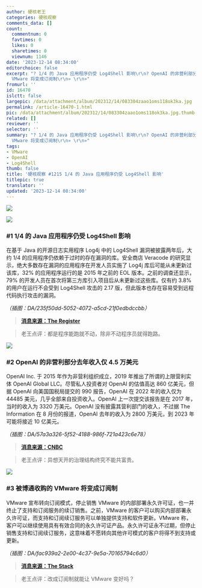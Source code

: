 ```yaml
---
author: 硬核老王
categories: 硬核观察
comments_data: []
count:
  commentnum: 0
  favtimes: 0
  likes: 0
  sharetimes: 0
  viewnum: 1146
date: '2023-12-14 08:34:00'
editorchoice: false
excerpt: "? 1/4 的 Java 应用程序仍受 Log4Shell 影响\r\n? OpenAI 的非营利部分去年收入仅 4.5 万美元\r\n? 被博通收购的
  VMware 将变成订阅制\r\n» \r\n»"
fromurl: ''
id: 16470
islctt: false
largepic: /data/attachment/album/202312/14/083304zaao1oms118ok3ka.jpg
permalink: /article-16470-1.html
pic: /data/attachment/album/202312/14/083304zaao1oms118ok3ka.jpg.thumb.jpg
related: []
reviewer: ''
selector: ''
summary: "? 1/4 的 Java 应用程序仍受 Log4Shell 影响\r\n? OpenAI 的非营利部分去年收入仅 4.5 万美元\r\n? 被博通收购的
  VMware 将变成订阅制\r\n» \r\n»"
tags:
- VMware
- OpenAI
- Log4Shell
thumb: false
title: '硬核观察 #1215 1/4 的 Java 应用程序仍受 Log4Shell 影响'
titlepic: true
translator: ''
updated: '2023-12-14 08:34:00'
---
```


![](/data/attachment/album/202312/14/083304zaao1oms118ok3ka.jpg)


![](/data/attachment/album/202312/14/083315m5j454j5coop0sj5.png)


### #1 1/4 的 Java 应用程序仍受 Log4Shell 影响


在基于 Java 的开源日志实用程序 Log4j 中的 Log4Shell 漏洞被披露两年后，大约 1/4 的应用程序仍依赖于过时的存在漏洞的库。安全商店 Veracode 的研究显示，绝大多数存在漏洞的应用程序在开发人员实施了 Log4j 库后可能从未更新过该库，32% 的应用程序运行的是 2015 年之前的 EOL 版本。之前的调查还显示，79% 的开发人员在首次将第三方库引入项目后从未更新过这些库。仅有约 3.8% 的用户在运行不会受到 Log4Shell 攻击的 2.17 版，但此版本也存在容易受到远程代码执行攻击的漏洞。


*（插图：DA/235f50dd-5052-4072-a5cd-21f0edbdccbb）*



> 
> **[消息来源：The Register](https://www.theregister.com/2023/12/11/log4j_vulnerabilities/)**
> 
> 
> 



> 
> 老王点评：都是程序能跑就不动，除非不动程序员就得跑路。
> 
> 
> 


![](/data/attachment/album/202312/14/083335drzxppqdgn5r550r.png)


### #2 OpenAI 的非营利部分去年收入仅 4.5 万美元


OpenAI Inc. 于 2015 年作为非营利组织成立，2019 年推出了所谓的上限营利实体 OpenAI Global LLC。尽管私人投资者对 OpenAI 的估值高达 860 亿美元，但据 OpenAI 向美国国税局提交的 990 报告，OpenAI 在 2022 年的收入仅为 44485 美元，几乎全部来自投资收入。OpenAI 上一次提交该报告是在 2017 年，当时的收入为 3320 万美元。OpenAI 没有披露其营利部门的收入，不过据 The Information 在 8 月份的报道，OpenAI 去年的收入为 2800 万美元，到 2023 年可能将接近 10 亿美元。


*（插图：DA/57a3a326-5f52-4188-986f-721a423c6e78）*



> 
> **[消息来源：CNBC](https://www.cnbc.com/2023/12/12/openai-nonprofit-arm-45000-in-2022-revenue-company-worth-billions.html)**
> 
> 
> 



> 
> 老王点评：异想天开的治理结构终究不能共富贵。
> 
> 
> 


![](/data/attachment/album/202312/14/083352mzcycfmzz2nxttc5.png)


### #3 被博通收购的 VMware 将变成订阅制


VMware 宣布转向订阅模式，停止销售 VMware 的内部部署永久许可证，也一并终止了支持和订阅服务的续订销售。之前，VMware 的客户可以购买内部部署永久许可证，而支持和订阅续订服务可以单独提供支持和软件更新。VMware 称，客户可以继续使用具有有效合同的永久许可证产品。永久许可证永不过期，但停止销售支持和订阅续订服务，这意味着不愿转向其他许可模式的客户将得不到支持或更新。


*（插图：DA/fac939a2-2e00-4c37-9e5a-70165794c6d0）*



> 
> **[消息来源：The Stack](https://www.thestack.technology/broadcom-is-killing-off-vmware-perpetual-licences-sns/)**
> 
> 
> 



> 
> 老王点评：改成订阅制就能让 VMware 变好吗？
> 
> 
>